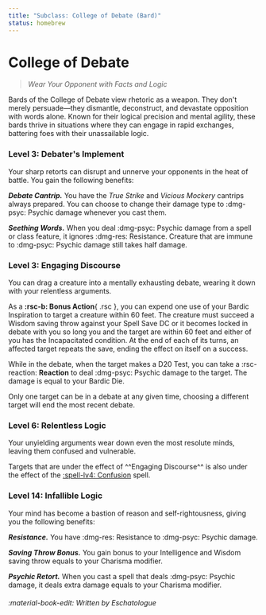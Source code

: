 ```yaml
---
title: "Subclass: College of Debate (Bard)"
status: homebrew
---
```


<p style="display:none">
Wear Your Opponent with Facts and Logic
</p>

# College of Debate

> *Wear Your Opponent with Facts and Logic*

Bards of the College of Debate view rhetoric as a weapon. They don't merely persuade—they dismantle, deconstruct, and devastate opposition with words alone. Known for their logical precision and mental agility, these bards thrive in situations where they can engage in rapid exchanges, battering foes with their unassailable logic.

### Level 3: Debater's Implement

Your sharp retorts can disrupt and unnerve your opponents in the heat of battle. You gain the following benefits:

***Debate Cantrip.*** You have the *True Strike* and *Vicious Mockery* cantrips always prepared. You can choose to change their damage type to :dmg-psyc: Psychic damage whenever you cast them.

***Seething Words.*** When you deal :dmg-psyc: Psychic damage from a spell or class feature, it ignores :dmg-res: Resistance. Creature that are immune to :dmg-psyc: Psychic damage still takes half damage. 

### Level 3: Engaging Discourse

You can drag a creature into a mentally exhausting debate, wearing it down with your relentless arguments.

As a **:rsc-b: Bonus Action**{ .rsc }, you can expend one use of your Bardic Inspiration to target a creature within 60 feet. The creature must succeed a Wisdom saving throw against your Spell Save DC or it becomes locked in debate with you so long you and the target are within 60 feet and either of you has the Incapacitated condition. At the end of each of its turns, an affected target repeats the save, ending the effect on itself on a success.

While in the debate, when the target makes a D20 Test, you can take a :rsc-reaction: **Reaction** to deal :dmg-psyc: Psychic damage to the target. The damage is equal to your Bardic Die.

Only one target can be in a debate at any given time, choosing a different target will end the most recent debate.

### Level 6: Relentless Logic

Your unyielding arguments wear down even the most resolute minds, leaving them confused and vulnerable. 

Targets that are under the effect of ^^Engaging Discourse^^ is also under the effect of the [:spell-lv4: Confusion](../../spells/description/core/level-4.md#confusion) spell.

### Level 14: Infallible Logic

Your mind has become a bastion of reason and self-rightousness, giving you the following benefits:

***Resistance.*** You have :dmg-res: Resistance to :dmg-psyc: Psychic damage.

***Saving Throw Bonus.*** You gain bonus to your Intelligence and Wisdom saving throw equals to your Charisma modifier.

***Psychic Retort.*** When you cast a spell that deals :dmg-psyc: Psychic damage, it deals extra damage equals to your Charisma modifier.

###### :material-book-edit: Written by *Eschatologue*